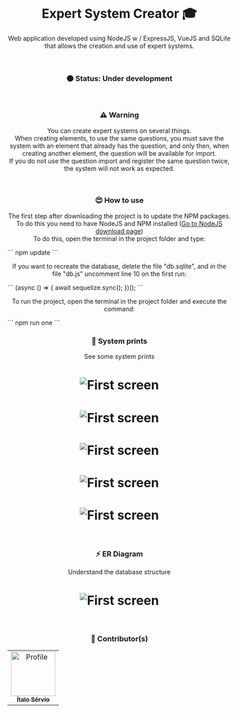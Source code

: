 <h1 align="center">Expert System Creator 🎓</h1>

<p align="center">
Web application developed using NodeJS w / ExpressJS, VueJS and SQLite that allows the creation and use of expert systems.
</p>

<br />

<h3 align="center">🟠 Status: Under development</h3>

<br />

<h3 align="center">⚠ Warning</h3>
<p align="center">You can create expert systems on several things. <br />
When creating elements, to use the same questions, you must save the system with an element that already has the question, and only then, when creating another element, the question will be available for import. <br />
If you do not use the question import and register the same question twice, the system will not work as expected.</p>

<br />

<h3 align="center">😍 How to use</h3>
<p align="center">The first step after downloading the project is to update the NPM packages. To do this you need to have NodeJS and NPM installed (<a href="https://nodejs.org/en/">Go to NodeJS download page</a>)<br />
To do this, open the terminal in the project folder and type:</p>
```
npm update
```
<p align="center">If you want to recreate the database, delete the file "db.sqlite", and in the file "db.js" uncomment line 10 on the first run:</p>
```
(async () => { await sequelize.sync(); })();
```
<p align="center">To run the project, open the terminal in the project folder and execute the command:</p>
```
npm run one
```

<br />

<h3 align="center">📸 System prints</h3>
<p align="center">See some system prints</p>
<h1 align="center">
  <img alt="First screen" src="https://i.imgur.com/Mj26Prb.png" />
</h1>
<h1 align="center">
  <img alt="First screen" src="https://i.imgur.com/e0L7iAB.png" />
</h1>
<h1 align="center">
  <img alt="First screen" src="https://i.imgur.com/mwxyN0q.png" />
</h1>
<h1 align="center">
  <img alt="First screen" src="https://i.imgur.com/HA3gOnX.png" />
</h1>
<h1 align="center">
  <img alt="First screen" src="https://i.imgur.com/RdFG0bF.png" />
</h1>

<br />

<h3 align="center">⚡ ER Diagram</h3>
<p align="center">Understand the database structure</p>
<h1 align="center">
  <img alt="First screen" src="https://i.imgur.com/itRLazf.png" />
</h1>

<br />

<h3 align="center">🎨 Contributor(s)</h4>
<table align="center">
  <tr>
    <td align="center">
      <a href="https://github.com/ItaloServio">
        <img src="https://avatars1.githubusercontent.com/u/60075865?s=460&u=407042a6a58218d29495ca19dda1bef5ca4540c3&v=4" width="100px;" alt="Profile"/>
        <br />
        <sub>
          <b>Ítalo Sérvio</b>
        </sub>
      </a>
  </tr>  
</table>
